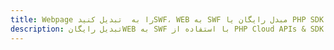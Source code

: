 ---title: Webpage را به  تبدیل کنیدSWF، WEB به SWF مبدل رایگان یا PHP SDKdescription: تبدیل رایگانWEB به SWF با استفاده از PHP Cloud APIs & SDK همچنین اسناد PDF را در Cloud ایجاد، ویرایش و رندر کنید.---